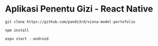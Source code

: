 
# Aplikasi Penentu Gizi - React Native

```
git clone https://github.com/pandz3rd/vinna-model-portofolio
```

```
npm install
```

```
expo start --android
```
